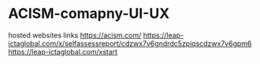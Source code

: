 # ACISM-comapny-UI-UX
hosted websites links
https://acism.com/
https://leap-ictaglobal.com/x/selfassessreport/cdzwx7v6gndrdc5zpiqscdzwx7v6gpm6
https://leap-ictaglobal.com/xstart
